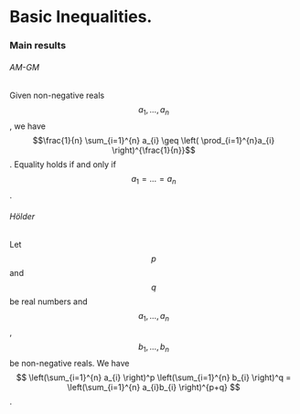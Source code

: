 # Basic Inequalities.

### Main results

###### AM-GM
Given non-negative reals $$a_{1}, \dots, a_{n}$$, we have $$\frac{1}{n} \sum_{i=1}^{n} a_{i} \geq \left( \prod_{i=1}^{n}a_{i} \right)^{\frac{1}{n}}$$.
Equality holds if and only if $$a_{1}=\dots=a_{n}$$.


###### Hölder
Let $$p$$ and $$q$$ be real numbers and $$a_{1}, \dots, a_{n}$$, $$b_{1}, \dots, b_{n}$$ be non-negative reals. We have
$$ \left(\sum_{i=1}^{n} a_{i} \right)^p \left(\sum_{i=1}^{n} b_{i} \right)^q = \left(\sum_{i=1}^{n} a_{i}b_{i} \right)^{p+q} $$.


